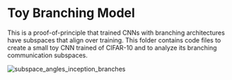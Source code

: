 # Toy Branching Model

This is a proof-of-principle that trained CNNs with branching architectures have subspaces that align over training. This folder contains code files to create a small toy CNN trained of CIFAR-10 and to analyze its branching communication subspaces. 


![subspace_angles_inception_branches](https://github.com/user-attachments/assets/16d04e44-ee14-4412-8508-1fc2fa1e4837)
